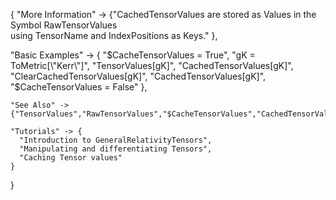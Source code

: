 {
  "More Information" -> {"CachedTensorValues are stored as Values in the Symbol RawTensorValues \
using TensorName and IndexPositions as Keys."
  },

  "Basic Examples" -> {
    "$CacheTensorValues = True",
    "gK = ToMetric[\"Kerr\"]",
    "TensorValues[gK]",
    "CachedTensorValues[gK]",
    "ClearCachedTensorValues[gK]",
    "CachedTensorValues[gK]",
    "$CacheTensorValues = False"
    },

    "See Also" ->
    {"TensorValues","RawTensorValues","$CacheTensorValues","CachedTensorValues"},

    "Tutorials" -> {
      "Introduction to GeneralRelativityTensors",
      "Manipulating and differentiating Tensors",
      "Caching Tensor values"
    }

}
